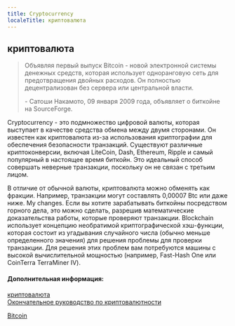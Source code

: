 ```yaml
---
title: Cryptocurrency
localeTitle: криптовалюта
---
```

## криптовалюта

> Объявляя первый выпуск Bitcoin - новой электронной системы денежных средств, которая использует одноранговую сеть для предотвращения двойных расходов. Он полностью децентрализован без сервера или центральной власти.
> 
> \- Сатоши Накамото, 09 января 2009 года, объявляет о биткойне на SourceForge.

Cryptocurrency - это подмножество цифровой валюты, которая выступает в качестве средства обмена между двумя сторонами. Он известен как криптовалюта из-за использования криптографии для обеспечения безопасности транзакций. Существуют различные криптоконверсии, включая LiteCoin, Dash, Ethereum, Ripple и самый популярный в настоящее время биткойн. Это идеальный способ совершать неверные транзакции, поскольку он не связан с третьим лицом.

В отличие от обычной валюты, криптовалюта можно обменять как фракции. Например, транзакции могут составлять 0,00007 Btc или даже ниже.
My changes.
Если вы хотите зарабатывать биткойны посредством горного дела, это можно сделать, разрешив математические доказательства работы, которые проверяют транзакции. Blockchain использует концепцию необратимой криптографической хэш-функции, которая состоит из угадывания случайного числа (обычно меньше определенного значения) для решения проблемы для проверки транзакции. Для решения этих проблем вам потребуются машины с высокой вычислительной мощностью (например, Fast-Hash One или CoinTerra TerraMiner IV).

#### Дополнительная информация:

[криптовалюта](https://en.wikipedia.org/wiki/Cryptocurrency)  
[Окончательное руководство по криптовалютности](https://blockgeeks.com/guides/what-is-cryptocurrency)

[Bitcoin](https://en.wikipedia.org/wiki/Bitcoin)
